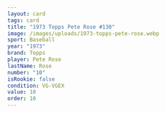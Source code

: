 ```yaml
---
layout: card
tags: card
title: "1973 Topps Pete Rose #130"
image: /images/uploads/1973-topps-pete-rose.webp
sport: Baseball
year: "1973"
brand: Topps
player: Pete Rose
lastName: Rose
number: "10"
isRookie: false
condition: VG-VGEX
value: 10
order: 10
---
```

